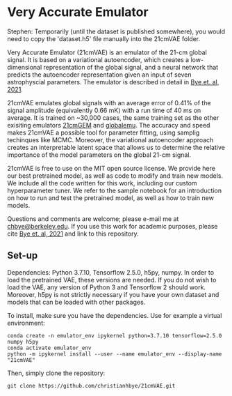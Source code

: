 # Very Accurate Emulator

Stephen: Temporarily (until the dataset is published somewhere), you would need to copy the 'dataset.h5' file manually into the 21cmVAE folder.

Very Accurate Emulator (21cmVAE) is an emulator of the 21-cm global signal. It is based on a variational autoencoder, which creates a low-dimensional representation of the global signal, and a neural network that predicts the autoencoder representation given an input of seven astrophyscial parameters. The emulator is described in detail in [Bye et. al, 2021](arxiv.org). 

21cmVAE emulates global signals with an average error of 0.41% of the signal amplitude (equivalently 0.66 mK) with a run time of 40 ms on average. It is trained on ~30,000 cases, the same training set as the other exisiting emulators [21cmGEM](https://ui.adsabs.harvard.edu/abs/2020MNRAS.495.4845C/abstract) and [globalemu](https://ui.adsabs.harvard.edu/abs/2021arXiv210404336B/abstract). The accuracy and speed makes 21cmVAE a possible tool for parameter fitting, using samplig techinques like MCMC. Moreover, the variational autoencoder approach creates an interpretable latent space that allows us to determine the relative importance of the model parameters on the global 21-cm signal. 

21cmVAE is free to use on the MIT open source license. We provide here our best pretrained model, as well as code to modify and train new models. We include all the code written for this work, including our custom hyperparameter tuner. We refer to the sample notebook for an introduction on how to run and test the pretrained model, as well as how to train new models. 

Questions and comments are welcome; please e-mail me at chbye@berkeley.edu. If you use this work for academic purposes, please cite [Bye et. al, 2021](arxiv.org) and link to this repository.

## Set-up
Dependencies: Python 3.7.10, Tensorflow 2.5.0, h5py, numpy. In order to load the pretrained VAE, these versions are needed. If you do not wish to load the VAE, any version of Python 3 and Tensorflow 2 should work. Moreover, h5py is not strictly necessary if you have your own dataset and models that can be loaded with other packages.

To install, make sure you have the dependencies. Use for example a virtual environment:
```
conda create -n emulator_env ipykernel python=3.7.10 tensorflow=2.5.0 numpy h5py
conda activate emulator_env
python -m ipykernel install --user --name emulator_env --display-name "21cmVAE"
```
Then, simply clone the repository:
```
git clone https://github.com/christianhbye/21cmVAE.git
```
